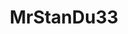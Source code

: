 ---
title: MrStanDu33
github: https://github.com/MrStanDu33
mode: light
transition: 1s
score: 82.3
archetype:
- Stats and Metrics
- Little Bit of Everything
---